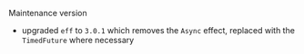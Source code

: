 Maintenance version

 * upgraded `eff` to `3.0.1` which removes the `Async` effect, replaced with the `TimedFuture` where necessary
